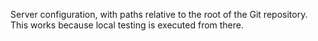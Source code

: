 Server configuration, with paths relative to the root of the Git repository.
This works because local testing is executed from there.
